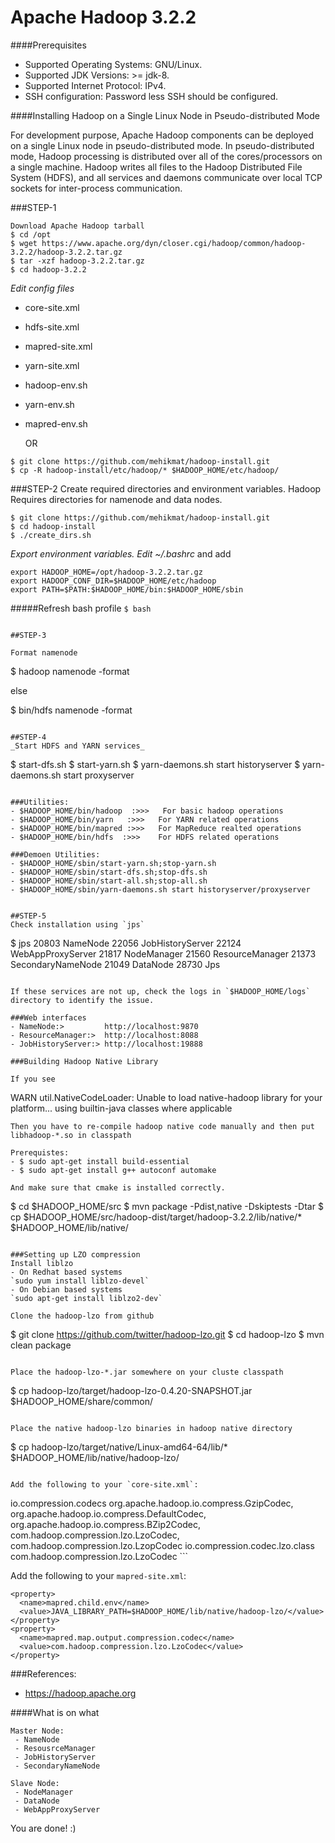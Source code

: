 Apache Hadoop 3.2.2
=============================
####Prerequisites
- Supported Operating Systems: GNU/Linux.
- Supported JDK Versions: >= jdk-8.
- Supported Internet Protocol: IPv4.
- SSH configuration: Password less SSH should be configured.

####Installing Hadoop on a Single Linux Node in Pseudo-distributed Mode

For development purpose, Apache Hadoop components can be deployed on a single Linux node in pseudo-distributed mode.
In pseudo-distributed mode, Hadoop processing is distributed over all of the cores/processors on a single machine. 
Hadoop writes all files to the Hadoop Distributed File System (HDFS), and all services and daemons communicate
over local TCP sockets for inter-process communication.

###STEP-1
```
Download Apache Hadoop tarball
$ cd /opt
$ wget https://www.apache.org/dyn/closer.cgi/hadoop/common/hadoop-3.2.2/hadoop-3.2.2.tar.gz
$ tar -xzf hadoop-3.2.2.tar.gz
$ cd hadoop-3.2.2
```
_Edit config files_
 - core-site.xml
 - hdfs-site.xml
 - mapred-site.xml
 - yarn-site.xml
 - hadoop-env.sh
 - yarn-env.sh
 - mapred-env.sh
 
    OR

```
$ git clone https://github.com/mehikmat/hadoop-install.git
$ cp -R hadoop-install/etc/hadoop/* $HADOOP_HOME/etc/hadoop/
```


###STEP-2
Create required directories and environment variables. Hadoop Requires directories for namenode and data nodes.

```
$ git clone https://github.com/mehikmat/hadoop-install.git
$ cd hadoop-install
$ ./create_dirs.sh
```

_Export environment variables. Edit ~/.bashrc_  and add

```
export HADOOP_HOME=/opt/hadoop-3.2.2.tar.gz
export HADOOP_CONF_DIR=$HADOOP_HOME/etc/hadoop
export PATH=$PATH:$HADOOP_HOME/bin:$HADOOP_HOME/sbin
```

#####Refresh bash profile `$ bash`

```

##STEP-3

Format namenode
```
$ hadoop namenode -format

else

$ bin/hdfs namenode -format 
 
```

##STEP-4
_Start HDFS and YARN services_
```
$ start-dfs.sh
$ start-yarn.sh
$ yarn-daemons.sh start historyserver
$ yarn-daemons.sh start proxyserver
```

###Utilities:
- $HADOOP_HOME/bin/hadoop  :>>>   For basic hadoop operations
- $HADOOP_HOME/bin/yarn   :>>>   For YARN related operations
- $HADOOP_HOME/bin/mapred :>>>   For MapReduce realted operations
- $HADOOP_HOME/bin/hdfs  :>>>    For HDFS related operations

###Demoen Utilities:
- $HADOOP_HOME/sbin/start-yarn.sh;stop-yarn.sh
- $HADOOP_HOME/sbin/start-dfs.sh;stop-dfs.sh 
- $HADOOP_HOME/sbin/start-all.sh;stop-all.sh    
- $HADOOP_HOME/sbin/yarn-daemons.sh start historyserver/proxyserver


##STEP-5
Check installation using `jps`
```
$ jps
20803 NameNode
22056 JobHistoryServer
22124 WebAppProxyServer
21817 NodeManager
21560 ResourceManager
21373 SecondaryNameNode
21049 DataNode
28730 Jps

```

If these services are not up, check the logs in `$HADOOP_HOME/logs` directory to identify the issue.

###Web interfaces
- NameNode:>         http://localhost:9870
- ResourceManager:>  http://localhost:8088
- JobHistoryServer:> http://localhost:19888

###Building Hadoop Native Library

If you see  
```
WARN util.NativeCodeLoader: Unable to load native-hadoop library for your platform... using builtin-java classes where applicable
```
Then you have to re-compile hadoop native code manually and then put libhadoop-*.so in classpath

Prerequistes:
- $ sudo apt-get install build-essential
- $ sudo apt-get install g++ autoconf automake 

And make sure that cmake is installed correctly.

```
$ cd $HADOOP_HOME/src
$ mvn package -Pdist,native -Dskiptests -Dtar
$ cp $HADOOP_HOME/src/hadoop-dist/target/hadoop-3.2.2/lib/native/*  $HADOOP_HOME/lib/native/
```

###Setting up LZO compression
Install liblzo
- On Redhat based systems
`sudo yum install liblzo-devel`
- On Debian based systems
`sudo apt-get install liblzo2-dev`

Clone the hadoop-lzo from github
```
$ git clone https://github.com/twitter/hadoop-lzo.git
$ cd hadoop-lzo
$ mvn clean package
```

Place the hadoop-lzo-*.jar somewhere on your cluste classpath
```
$ cp hadoop-lzo/target/hadoop-lzo-0.4.20-SNAPSHOT.jar $HADOOP_HOME/share/common/ 
```

Place the native hadoop-lzo binaries in hadoop native directory
```
$ cp hadoop-lzo/target/native/Linux-amd64-64/lib/* $HADOOP_HOME/lib/native/hadoop-lzo/
```

Add the following to your `core-site.xml`:
```
<property>
<name>io.compression.codecs</name>
<value>
	org.apache.hadoop.io.compress.GzipCodec,
	org.apache.hadoop.io.compress.DefaultCodec,
	org.apache.hadoop.io.compress.BZip2Codec,
	com.hadoop.compression.lzo.LzoCodec,
	com.hadoop.compression.lzo.LzopCodec
</value>
</property>
<property>
	<name>io.compression.codec.lzo.class</name>
	<value>com.hadoop.compression.lzo.LzoCodec</value>
</property>
```

Add the following to your `mapred-site.xml`:
```
<property>
  <name>mapred.child.env</name>
  <value>JAVA_LIBRARY_PATH=$HADOOP_HOME/lib/native/hadoop-lzo/</value>
</property>
<property>
  <name>mapred.map.output.compression.codec</name>
  <value>com.hadoop.compression.lzo.LzoCodec</value>
</property>
```

###References:
- https://hadoop.apache.org

####What is on what
```
Master Node:
 - NameNode
 - ResousrceManager
 - JobHistoryServer
 - SecondaryNameNode
 
Slave Node:
 - NodeManager
 - DataNode
 - WebAppProxyServer
```

You are done! :)
